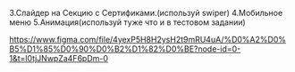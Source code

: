 3.Слайдер на Секцию с Сертификами.(используй swiper)
4.Мобильное меню
5.Анимация(используй туже что и в тестовом задании)



https://www.figma.com/file/4yexP5H8H2ysH2t9mRU4uA/%D0%A2%D0%B5%D1%85%D0%90%D0%B2%D1%82%D0%BE?node-id=0-1&t=l0tjJNwpZa4F6pDm-0
